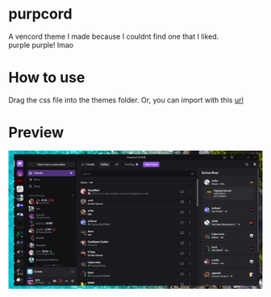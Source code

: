 # purpcord
A vencord theme I made because I couldnt find one that I liked.<br />purple purple! lmao

# How to use
Drag the css file into the themes folder. Or, you can import with this [url](https://raw.githubusercontent.com/ophx/purpcord/refs/heads/main/purpcord.theme.css)

# Preview
![preview](https://github.com/ophx/purpcord/blob/main/preview.png?raw=true)
